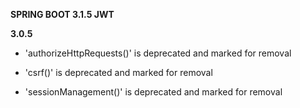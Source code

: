 **SPRING BOOT 3.1.5 JWT**

**3.0.5**
- 'authorizeHttpRequests()' is deprecated and marked for removal

- 'csrf()' is deprecated and marked for removal

- 'sessionManagement()' is deprecated and marked for removal
